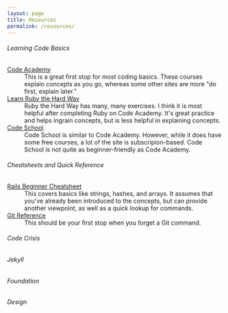 ```yaml
---
layout: page
title: Resources
permalink: /resources/
---
```

<div class="resource-wrapper">
	<div class="education">
		<h6>Learning Code Basics</h6>
		<dl>
			<a href="http://www.codecademy.com"><dt>Code Academy</dt></a>
			<dd>This is a great first stop for most coding basics. These courses explain concepts as you go, whereas some other sites are more "do first, explain later."</dd>
			<a href="http://ruby.learncodethehardway.org/book/"><dt>Learn Ruby the Hard Way</dt></a>
			<dd>Ruby the Hard Way has many, many exercises. I think it is most helpful after completing Ruby on Code Academy. It's great practice and helps ingrain concepts, but is less helpful in explaining concepts.</dd>
			<a href="http://www.codeschool.com"><dt>Code School</dt></a>
			<dd>Code School is similar to Code Academy. However, while it does have some free courses, a lot of the site is subscripion-based. Code School is not quite as beginner-friendly as Code Academy.</dd> 
		</dl>	
	</div>
	<div class="cheatsheets">
		<h6>Cheatsheets and Quick Reference</h6>
		<dl>
			<a href="http://www.pragtob.info/rails-beginner-cheatsheet/"><dt>Rails Beginner Cheatsheet</dt></a>
			<dd>This covers basics like strings, hashes, and arrays. It assumes that you've already been introduced to the concepts, but can provide another viewpoint, as well as a quick lookup for commands.</dd>
			<a href="http://gitref.org/"><dt>Git Reference</dt></a>
			<dd>This should be your first stop when you forget a Git command.</dd>  
		</dl>
	</div>
	<div class="crisis">
		<h6>Code Crisis</h6>
	</div>
	<div class="jekyll">
		<h6>Jekyll</h6>
	</div>
	<div class="foundation">
		<h6>Foundation</h6>
	</div>
	<div class="design">
		<h6>Design</h6>
	</div>
</div>
